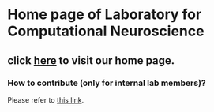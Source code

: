 # Home page of Laboratory for Computational Neuroscience
## click [here](https://cityucompuneurolab.github.io) to visit our home page.
### How to contribute (only for internal lab members)?
Please refer to [this link](https://jemdoc.jaboc.net/using.html).
